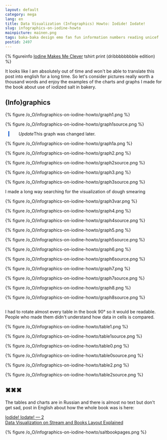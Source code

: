 ```yaml
---
layout: default
category: mega
lang: en
title: Data Visualization (Infographics) Howto: Iodide! Iodate!
slug: infographics-on-iodine-howto
mainpicture: mainen.png
tags: baka-baka design emo fan fun information numbers reading unicef 
postid: 2497
---
```




{% figureinfo <a href="/mega/2009/iodine-makes-me-clever/">Iodine Makes Me Clever</a> tshirt print (dribbbbbbbble edition) %}




It looks like I am absolutely out of time and won't be able to translate this post into english for a long time. So let's consider pictures really worth a thousand words and enjoy the examples of the charts and graphs I made for the book about use of iodized salt in bakery.<!--more-->


## (Info)graphics

<div class="showhide">
<div class="visible">

{% figure /o_O/infographics-on-iodine-howto/graph1.png %}

</div>
<div class="hidden">

{% figure /o_O/infographics-on-iodine-howto/graph1source.png %}

</div>
</div>

<div style="margin-left: 10px; padding-left: 30px; border-left: 3px solid #005bcd;"><i>Update</i>This graph was changed later.</div>


{% figure /o_O/infographics-on-iodine-howto/graph1a.png %}



<div class="showhide">
<div class="visible">

{% figure /o_O/infographics-on-iodine-howto/graph2.png %}


</div>
<div class="hidden">

{% figure /o_O/infographics-on-iodine-howto/graph2source.png %}

</div>
</div>

<div class="showhide">
<div class="visible">

{% figure /o_O/infographics-on-iodine-howto/graph3.png %}


</div>
<div class="hidden">

{% figure /o_O/infographics-on-iodine-howto/graph3source.png %}

</div>
</div>

I made a long way searching for the visualization of dough smearing 



{% figure /o_O/infographics-on-iodine-howto/graph3var.png %}



<div class="showhide">
<div class="visible">

{% figure /o_O/infographics-on-iodine-howto/graph4.png %}


</div>
<div class="hidden">

{% figure /o_O/infographics-on-iodine-howto/graph4source.png %}

</div>
</div>

<div class="showhide">
<div class="visible">

{% figure /o_O/infographics-on-iodine-howto/graph5.png %}


</div>
<div class="hidden">

{% figure /o_O/infographics-on-iodine-howto/graph5source.png %}

</div>
</div>

<div class="showhide">
<div class="visible">

{% figure /o_O/infographics-on-iodine-howto/graph6.png %}


</div>
<div class="hidden">

{% figure /o_O/infographics-on-iodine-howto/graph6source.png %}

</div>
</div>

<div class="showhide">
<div class="visible">

{% figure /o_O/infographics-on-iodine-howto/graph7.png %}


</div>
<div class="hidden">

{% figure /o_O/infographics-on-iodine-howto/graph7source.png %}

</div>
</div>

<div class="showhide">
<div class="visible">

{% figure /o_O/infographics-on-iodine-howto/graph8.png %}


</div>
<div class="hidden">

{% figure /o_O/infographics-on-iodine-howto/graph8source.png %}

</div>
</div>



## 

I had to rotate almost every table in the book 90° so it would be readable. People who made them didn't understand how data in cells is compared.

<div class="showhide">
<div class="visible">

{% figure /o_O/infographics-on-iodine-howto/table1.png %}

</div>
<div class="hidden">

{% figure /o_O/infographics-on-iodine-howto/table1source.png %}

</div>
</div>

<div class="showhide">
<div class="visible">

{% figure /o_O/infographics-on-iodine-howto/table0.png %}


</div>
<div class="hidden">

{% figure /o_O/infographics-on-iodine-howto/table0source.png %}

</div>
</div>

<div class="showhide">
<div class="visible">

{% figure /o_O/infographics-on-iodine-howto/table2.png %}


</div>
<div class="hidden">

{% figure /o_O/infographics-on-iodine-howto/table2source.png %}

</div>
</div>



## ✖✖✖

The tables and charts are in Russian and there is almost no text but don't get sad, post in English about how the whole book was is here:

<a href="/mega/en/2011/infographics-and-book-layout-on-iodine-howto/"> Iodide! Iodate! — 2<br />Data Visualization on Stream and Books Layout Explained</a>



{% figure /o_O/infographics-on-iodine-howto/saltbookpages.png %}

